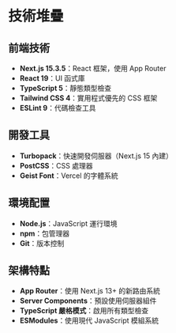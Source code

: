 # 技術堆疊

## 前端技術
- **Next.js 15.3.5**：React 框架，使用 App Router
- **React 19**：UI 函式庫
- **TypeScript 5**：靜態類型檢查
- **Tailwind CSS 4**：實用程式優先的 CSS 框架
- **ESLint 9**：代碼檢查工具

## 開發工具
- **Turbopack**：快速開發伺服器（Next.js 15 內建）
- **PostCSS**：CSS 處理器
- **Geist Font**：Vercel 的字體系統

## 環境配置
- **Node.js**：JavaScript 運行環境
- **npm**：包管理器
- **Git**：版本控制

## 架構特點
- **App Router**：使用 Next.js 13+ 的新路由系統
- **Server Components**：預設使用伺服器組件
- **TypeScript 嚴格模式**：啟用所有類型檢查
- **ESModules**：使用現代 JavaScript 模組系統